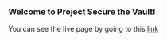 ### Welcome to Project Secure the Vault!


You can see the live page by going to this [link](https://matfreitasc.github.io/block07-secure-the-vault/)
